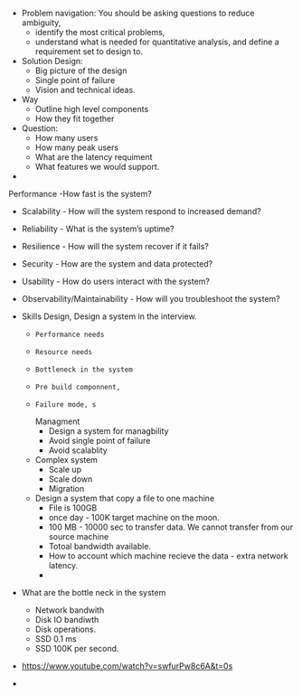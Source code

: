 - Problem navigation:  You should be asking questions to reduce ambiguity, 
  - identify the most critical problems, 
  - understand what is needed for quantitative analysis, and define a requirement set to design to.
- Solution Design:
  - Big picture of the design
  - Single point of failure
  - Vision and technical ideas.
- Way
  - Outline high level components
  - How they fit together
- Question:
  - How many users
  - How many peak users
  - What are the latency requiment
  - What features we would support.
- 
Performance -How fast is the system?

- Scalability - How will the system respond to increased demand?
- Reliability - What is the system’s uptime?
- Resilience - How will the system recover if it fails?
- Security - How are the system and data protected?
- Usability - How do users interact with the system?
- Observability/Maintainability - How will you troubleshoot the system?

- Skills
    Design, Design a system in the interview.
  -     Performance needs
  -     Resource needs
  -     Bottleneck in the system
  -     Pre build componnent,
  -     Failure mode, s
      Managment
    - Design a system for managbility
    - Avoid single point of failure
    - Avoid scalablity
  - Complex system
    - Scale up
    - Scale down
    - Migration
  - Design a system that copy a file to one machine
    - File is 100GB 
    - once day - 100K target machine on the moon.
    - 100 MB - 10000 sec to transfer data. We cannot transfer from our source machine
    - Totoal bandwidth available. 
    - How to account which machine recieve the data - extra network latency. 
    - 
- What are the bottle neck in the system
  - Network bandwith
  - Disk IO bandiwth
  - Disk operations.
  - SSD 0.1 ms 
  - SSD 100K per second.
- https://www.youtube.com/watch?v=swfurPw8c6A&t=0s
- 